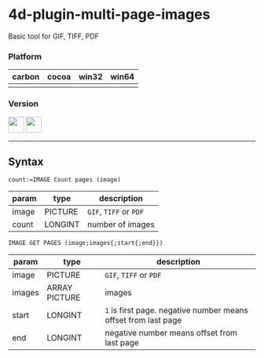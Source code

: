 # 4d-plugin-multi-page-images
Basic tool for GIF, TIFF, PDF

### Platform

| carbon | cocoa | win32 | win64 |
|:------:|:-----:|:---------:|:---------:|
|||||

### Version

<img src="https://cloud.githubusercontent.com/assets/1725068/18940649/21945000-8645-11e6-86ed-4a0f800e5a73.png" width="32" height="32" /> <img src="https://cloud.githubusercontent.com/assets/1725068/18940648/2192ddba-8645-11e6-864d-6d5692d55717.png" width="32" height="32" />

---

## Syntax

```
count:=IMAGE Count pages (image)
```

param|type|description
------------|------|----
image|PICTURE|``GIF``, ``TIFF`` or ``PDF``
count|LONGINT|number of images

```
IMAGE GET PAGES (image;images{;start{;end}})
```

param|type|description
------------|------|----
image|PICTURE|``GIF``, ``TIFF`` or ``PDF``
images|ARRAY PICTURE|images
start|LONGINT|``1`` is first page. negative number means offset from last page
end|LONGINT|negative number means offset from last page



